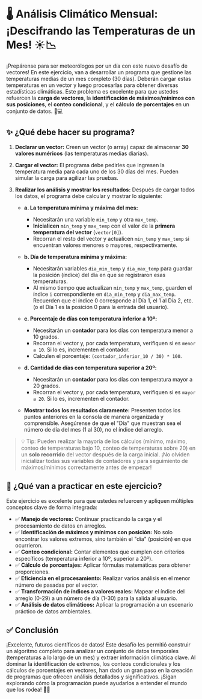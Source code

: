 # 🌡️ Análisis Climático Mensual: ¡Descifrando las Temperaturas de un Mes! ☀️📉

¡Prepárense para ser meteorólogos por un día con este nuevo desafío de vectores! En este ejercicio, van a desarrollar un programa que gestione las temperaturas medias de un mes completo (30 días). Deberán cargar estas temperaturas en un vector y luego procesarlas para obtener diversas estadísticas climáticas. Este problema es excelente para que ustedes refuercen la **carga de vectores**, la **identificación de máximos/mínimos con sus posiciones**, el **conteo condicional**, y el **cálculo de porcentajes** en un conjunto de datos. 🧠💻

## ✨ ¿Qué debe hacer su programa?

1.  **Declarar un vector:** Creen un vector (o array) capaz de almacenar **30 valores numéricos** (las temperaturas medias diarias).
2.  **Cargar el vector:** El programa debe pedirles que ingresen la temperatura media para cada uno de los 30 días del mes. Pueden simular la carga para agilizar las pruebas.
3.  **Realizar los análisis y mostrar los resultados:** Después de cargar todos los datos, el programa debe calcular y mostrar lo siguiente:

    - **a. La temperatura mínima y máxima del mes:**

      - Necesitarán una variable `min_temp` y otra `max_temp`.
      - **Inicialicen** `min_temp` y `max_temp` con el valor de la **primera temperatura del vector** (`vector[0]`).
      - Recorran el resto del vector y actualicen `min_temp` y `max_temp` si encuentran valores menores o mayores, respectivamente.

    - **b. Día de temperatura mínima y máxima:**

      - Necesitarán variables `dia_min_temp` y `dia_max_temp` para guardar la posición (índice) del día en que se registraron esas temperaturas.
      - Al mismo tiempo que actualizan `min_temp` y `max_temp`, guarden el índice `i` correspondiente en `dia_min_temp` y `dia_max_temp`. Recuerden que el índice 0 corresponde al Día 1, el 1 al Día 2, etc. (o el Día 1 es la posición 0 para la entrada del usuario).

    - **c. Porcentaje de días con temperatura inferior a 10º:**

      - Necesitarán un **contador** para los días con temperatura menor a 10 grados.
      - Recorran el vector y, por cada temperatura, verifiquen si es `menor a 10`. Si lo es, incrementen el contador.
      - Calculen el porcentaje: `(contador_inferior_10 / 30) * 100`.

    - **d. Cantidad de días con temperatura superior a 20º:**

      - Necesitarán un **contador** para los días con temperatura mayor a 20 grados.
      - Recorran el vector y, por cada temperatura, verifiquen si es `mayor a 20`. Si lo es, incrementen el contador.

    - **Mostrar todos los resultados claramente:** Presenten todos los puntos anteriores en la consola de manera organizada y comprensible. Asegúrense de que el "Día" que muestran sea el número de día del mes (1 al 30), no el índice del arreglo.

> 💡 Tip: Pueden realizar la mayoría de los cálculos (mínimo, máximo, conteo de temperaturas bajo 10, conteo de temperaturas sobre 20) en un **solo recorrido** del vector después de la carga inicial. ¡No olviden inicializar todas sus variables de contadores y para seguimiento de máximos/mínimos correctamente antes de empezar!

## 🧠 ¿Qué van a practicar en este ejercicio?

Este ejercicio es excelente para que ustedes refuercen y apliquen múltiples conceptos clave de forma integrada:

- ✅ **Manejo de vectores:** Continuar practicando la carga y el procesamiento de datos en arreglos.
- ✅ **Identificación de máximos y mínimos con posición:** No solo encontrar los valores extremos, sino también el "día" (posición) en que ocurrieron.
- ✅ **Conteo condicional:** Contar elementos que cumplen con criterios específicos (temperatura inferior a 10º, superior a 20º).
- ✅ **Cálculo de porcentajes:** Aplicar fórmulas matemáticas para obtener proporciones.
- ✅ **Eficiencia en el procesamiento:** Realizar varios análisis en el menor número de pasadas por el vector.
- ✅ **Transformación de índices a valores reales:** Mapear el índice del arreglo (0-29) a un número de día (1-30) para la salida al usuario.
- ✅ **Análisis de datos climáticos:** Aplicar la programación a un escenario práctico de datos ambientales.

## ✅ Conclusión

¡Excelente, futuros científicos de datos! Este desafío les permitió construir un algoritmo completo para analizar un conjunto de datos temporales (temperaturas a lo largo de un mes) y extraer información climática clave. Al dominar la identificación de extremos, los conteos condicionales y los cálculos de porcentajes en vectores, han dado un gran paso en la creación de programas que ofrecen análisis detallados y significativos. ¡Sigan explorando cómo la programación puede ayudarlos a entender el mundo que los rodea! 🚀✨
